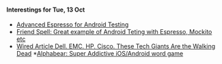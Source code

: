 #### Interestings for Tue, 13 Oct

* [Advanced Espresso for Android Testing](https://www.youtube.com/watch?v=GlPn60-_txk)
* [Friend Spell: Great example of Android Teting with Espresso, Mockito etc](https://github.com/chiuki/friendspell)
* [Wired Article Dell. EMC. HP. Cisco. These Tech Giants Are the Walking Dead](http://www.wired.com/2015/10/meet-walking-dead-hp-cisco-dell-emc-ibm-oracle/)
*[Alphabear: Super Addictive iOS/Android word game](http://spryfox.com/our-games/alphabear/)
